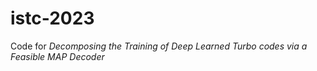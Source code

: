 # istc-2023
Code for *Decomposing the Training of Deep Learned Turbo codes via a Feasible MAP Decoder*
